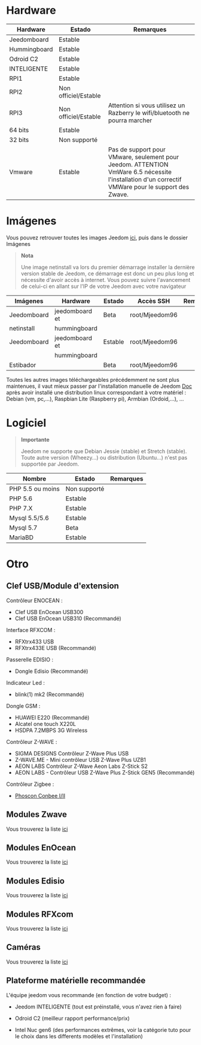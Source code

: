 Hardware
========

Hardware | Estado | Remarques
--- | --- | ---
Jeedomboard             | Estable                  |
Hummingboard            | Estable                  |
Odroid C2               | Estable                  |                          
INTELIGENTE                   | Estable                  |                          
RPI1                    | Estable                  |                          
RPI2                    | Non officiel/Estable     |                          
RPI3                    | Non officiel/Estable     | Attention si vous utilisez un Razberry le wifi/bluetooth ne pourra marcher
64 bits                 | Estable                  |                          
32 bits                 | Non supporté            |                          
Vmware                  | Estable                  | Pas de support pour VMware, seulement pour Jeedom. ATTENTION VmWare 6.5 nécessite l'installation d'un correctif VMWare pour le support des Zwave.         

Imágenes
======

Vous pouvez retrouver toutes les images Jeedom
[ici](https://images.jeedom.com/),
puis dans le dossier Imágenes

> **Nota**
>
> Une image netinstall va lors du premier démarrage installer la
> dernière version stable de Jeedom, ce démarrage est donc un peu plus
> long et nécessite d'avoir accès à internet. Vous pouvez suivre
> l'avancement de celui-ci en allant sur l'IP de votre Jeedom avec votre
> navigateur

| Imágenes         | Hardware       | Estado           | Accès SSH      | Remarques      |
|----------------|----------------|----------------|----------------|----------------|
| Jeedomboard    | jeedomboard et | Beta           | root/Mjeedom96 |                |
| netinstall     | hummingboard   |                |                |                |
| Jeedomboard    | jeedomboard et | Estable         | root/Mjeedom96 |                |
|                | hummingboard   |                |                |                |
| Estibador         |                | Beta           | root/Mjeedom96 |                |


Toutes les autres images téléchargeables précédemment ne sont plus
maintenues, il vaut mieux passer par l'installation manuelle de Jeedom
[Doc](https://github.com/jeedom/documentation/blob/master/installation/es_ES/other.asciidoc)
après avoir installé une distribution linux correspondant à votre
matériel : Debian (vm, pc,…​), Raspbian Lite (Raspberry pi), Armbian
(Ordoid,…​), …​

Logiciel
========

> **Importante**
>
> Jeedom ne supporte que Debian Jessie (stable) et Stretch (stable).
> Toute autre version (Wheezy…​) ou distribution (Ubuntu…​) n'est pas
> supportée par Jeedom.


| Nombre                     | Estado                    | Remarques                |
|-------------------------|-------------------------|--------------------------|
| PHP 5.5 ou moins        | Non supporté            |                          |
| PHP 5.6                 | Estable                  |                          |
| PHP 7.X                 | Estable                  |                          |
| Mysql 5.5/5.6           | Estable                  |                          |
| Mysql 5.7               | Beta                    |                          |
| MariaBD                 | Estable                  |                          |

Otro
=====

Clef USB/Module d'extension
---------------------------

Contrôleur ENOCEAN :

-   Clef USB EnOcean USB300
-   Clef USB EnOcean USB310 (Recommandé)

Interface RFXCOM :

-   RFXtrx433 USB
-   RFXtrx433E USB (Recommandé)

Passerelle EDISIO :

-   Dongle Edisio (Recommandé)

Indicateur Led :

-   blink(1) mk2 (Recommandé)

Dongle GSM :

-   HUAWEI E220 (Recommandé)
-   Alcatel one touch X220L
-   HSDPA 7.2MBPS 3G Wireless

Contrôleur Z-WAVE :

-   SIGMA DESIGNS Contrôleur Z-Wave Plus USB
-   Z-WAVE.ME - Mini contrôleur USB Z-Wave Plus UZB1
-   AEON LABS Contrôleur Z-Wave Aeon Labs Z-Stick S2
-   AEON LABS - Contrôleur USB Z-Wave Plus Z-Stick GEN5 (Recommandé)


Contrôleur Zigbee :

- [Phoscon Conbee I/II](http://bit.ly/2n4VyWc)

Modules Zwave
-------------

Vous trouverez la liste
[ici](https://jeedom.github.io/documentation/zwave/es_ES/equipement.compatible)

Modules EnOcean
---------------

Vous trouverez la liste
[ici](https://jeedom.github.io/documentation/enocean/es_ES/equipement.compatible)

Modules Edisio
--------------

Vous trouverez la liste
[ici](https://jeedom.github.io/documentation/edisio/es_ES/equipement.compatible)

Modules RFXcom
--------------

Vous trouverez la liste
[ici](https://jeedom.github.io/documentation/rfxcom/es_ES/equipement.compatible)

Caméras
-------

Vous trouverez la liste
[ici](https://jeedom.github.io/documentation/camera/es_ES/equipement.compatible)

Plateforme matérielle recommandée
---------------------------------

L'équipe jeedom vous recommande (en fonction de votre budget) :

-   Jeedom INTELIGENTE (tout est préinstallé, vous n'avez rien à faire)

-   Odroid C2 (meilleur rapport performance/prix)

-   Intel Nuc gen6 (des performances extrêmes, voir la catégorie tuto
    pour le choix dans les differents modèles et l'installation)

